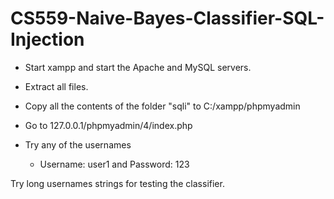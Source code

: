 # CS559-Naive-Bayes-Classifier-SQL-Injection

- Start xampp and start the Apache and MySQL servers.
- Extract all files.
- Copy all the contents of the folder "sqli" to C:/xampp/phpmyadmin
- Go to 127.0.0.1/phpmyadmin/4/index.php

- Try any of the usernames
  - Username: user1 and Password: 123

Try long usernames strings for testing the classifier.
